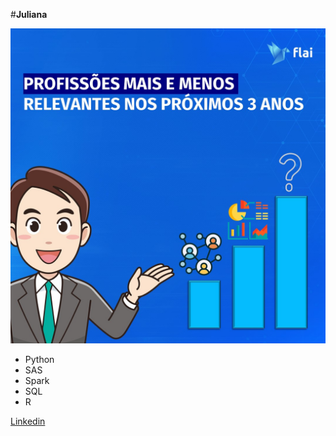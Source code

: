 #**Juliana**

![ju](post_abril.jpg)

* Python
* SAS
* Spark
* SQL
* R

[Linkedin](https://www.linkedin.com/in/julianascudilio/)
